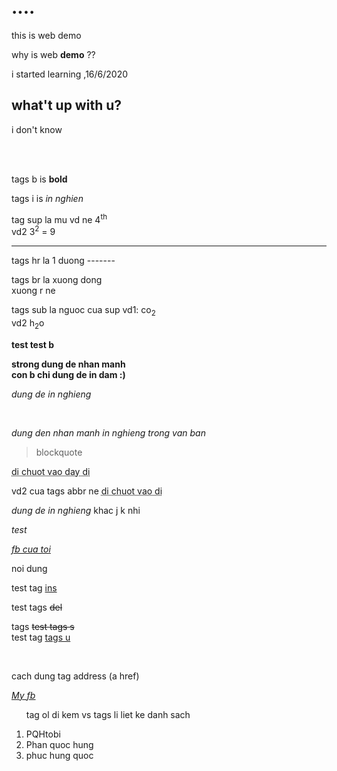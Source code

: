 <html>
<head>
    <title> never give up</title>
</head>
<body>
<br><br>
<h1> .... </h1>
<p> this is web  demo</p>
<p> why is web <b>demo</b> ?? </p>
<p> i started learning ,16/6/2020</p>
<h2> what't up with u?</h2>
<p> i don't know </p>
<br><br>
<p> tags b is <b>bold </b>  </p>
<p> tags i is <i> in nghien </i> </p>
<p> tag sup la mu vd ne 4<sup>th</sup> <br>vd2 3<sup>2</sup> = 9</p>
<hr />
<p> tags hr la 1 duong ------- </p>
<p> tags br la xuong dong <br> xuong r ne </p>
<p> tags sub la nguoc cua sup vd1: co<sub>2</sub> <br> vd2 h<sub>2</sub>o</p>
<p> <strong> test </strong><b> test b</b></p>
<p> <strong> strong dung de nhan manh  </strong><br>
<b>con b chi dung de in dam :) </b></p>
<p> <i> dung de in nghieng </i></p><br>
<p> <em> dung den nhan manh in nghieng trong van ban </em></p>
<blockquote phan nay k hien len dau nha>  <p> blockquote</p></blockquote>
<p> <abbr title="day la tags abbr nha cong thuc <abbr title>"> di chuot vao day di </abbr></p>
<p> vd2 cua tags abbr ne <abbr title="PQH tobi dep trai"> di chuot vao di </abbr> </p>
<p> <cite> dung de in nghieng </cite> khac j k nhi </p>
<p> <dfn> test </dfn></p>
<address> <p> <a href="https://www.facebook.com/PQHtobi">fb cua toi </a> </p> </address><p> noi dung </p>
<p> test tag <ins> ins </ins></p>
<p> test tags <del> del </del></p>
<p> tags <s> test tags s </s> <br> test tag <u> tags u</u></p>
<br>
<p> cach dung tag address (a href) </p>
<address><p> <a href="https://www.fb.com/PQHtobi"><ins>My fb </ins></a></p> </address>
<ol>
    <p> tag ol di kem vs tags li liet ke danh sach </p>
    <li>PQHtobi</li>
    <li>Phan quoc hung</li>
    <li> phuc hung quoc </li>

</ol>

</body>
</html>
